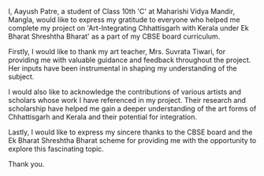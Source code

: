 I, Aayush Patre, a student of Class 10th 'C' at Maharishi Vidya Mandir, Mangla, would like to express my gratitude to everyone who helped me complete my project on 'Art-Integrating Chhattisgarh with Kerala under Ek Bharat Shreshtha Bharat' as a part of my CBSE board curriculum.

Firstly, I would like to thank my art teacher, Mrs. Suvrata Tiwari, for providing me with valuable guidance and feedback throughout the project. Her inputs have been instrumental in shaping my understanding of the subject.

I would also like to acknowledge the contributions of various artists and scholars whose work I have referenced in my project. Their research and scholarship have helped me gain a deeper understanding of the art forms of Chhattisgarh and Kerala and their potential for integration.

Lastly, I would like to express my sincere thanks to the CBSE board and the Ek Bharat Shreshtha Bharat scheme for providing me with the opportunity to explore this fascinating topic.

Thank you.

